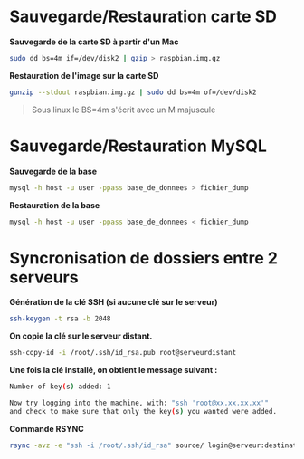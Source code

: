 # Sauvegarde/Restauration carte SD
**Sauvegarde de la carte SD à partir d'un Mac**
```bash
sudo dd bs=4m if=/dev/disk2 | gzip > raspbian.img.gz
```
**Restauration de l'image sur la carte SD**
```bash
gunzip --stdout raspbian.img.gz | sudo dd bs=4m of=/dev/disk2
```
> Sous linux le BS=4m s'écrit avec un M majuscule

# Sauvegarde/Restauration MySQL
**Sauvegarde de la base**
```bash
mysql -h host -u user -ppass base_de_donnees > fichier_dump
```
**Restauration de la base**
```bash
mysql -h host -u user -ppass base_de_donnees < fichier_dump
```

# Syncronisation de dossiers entre 2 serveurs
**Génération de la clé SSH (si aucune clé sur le serveur)**
```bash
ssh-keygen -t rsa -b 2048
```
**On copie la clé sur le serveur distant.**
```bash
ssh-copy-id -i /root/.ssh/id_rsa.pub root@serveurdistant
```
**Une fois la clé installé, on obtient le message suivant :**
```bash
Number of key(s) added: 1

Now try logging into the machine, with: "ssh 'root@xx.xx.xx.xx'"
and check to make sure that only the key(s) you wanted were added.
```
**Commande RSYNC**
```bash
rsync -avz -e "ssh -i /root/.ssh/id_rsa" source/ login@serveur:destination/
```
